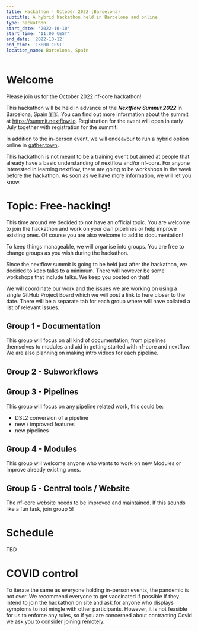 ```yaml
---
title: Hackathon - October 2022 (Barcelona)
subtitle: A hybrid hackathon held in Barcelona and online
type: hackathon
start_date: '2022-10-10'
start_time: '11:00 CEST'
end_date: '2022-10-12'
end_time: '13:00 CEST'
location_name: Barcelona, Spain
---
```


# Welcome

Please join us for the October 2022 nf-core hackathon!

This hackathon will be held in advance of the _**Nextflow Summit 2022**_ in Barcelona, Spain 🇪🇸. You can find out more information about the summit at <https://summit.nextflow.io>. Registration for the event will open in early July together with registration for the summit.

In addition to the in-person event, we will endeavour to run a hybrid option online in [gather.town](https://gather.town/).

This hackathon is not meant to be a training event but aimed at people that already have a basic understanding of nextflow and/or nf-core. For anyone interested in learning nextflow, there are going to be workshops in the week before the hackathon. As soon as we have more information, we will let you know.

<!--

# Registration

Registration will open soon. Please check back here and keep an eye out on twitter and Slack,
but in the mean time - book the dates in your calendar!

-->

# Topic: Free-hacking!

This time around we decided to not have an official topic. You are welcome to join the hackathon and work on your own pipelines or help improve existing ones. Of course you are also welcome to add to documentation!

To keep things manageable, we will organise into groups.
You are free to change groups as you wish during the hackathon.

Since the nextflow summit is going to be held just after the hackathon, we decided to keep talks to a minimum. There will however be some workshops that include talks. We keep you posted on that!

We will coordinate our work and the issues we are working on using a single GitHub Project Board which we will post a link to here closer to the date. There will be a separate tab for each group where will have collated a list of relevant issues.

## Group 1 - Documentation

This group will focus on all kind of documentation, from pipelines themselves to modules and aid in getting started with nf-core and nextflow. We are also planning on making intro videos for each pipeline.

## Group 2 - Subworkflows

## Group 3 - Pipelines

This group will focus on any pipeline related work, this could be:

- DSL2 conversion of a pipeline
- new / improved features
- new pipelines

## Group 4 - Modules

This group will welcome anyone who wants to work on new Modules or improve already existing ones.

## Group 5 - Central tools / Website

The nf-core website needs to be improved and maintained. If this sounds like a fun task, join group 5!

# Schedule

TBD

# COVID control

To iterate the same as everyone holding in-person events, the pandemic is not over. We recommend everyone to get vaccinated if possible if they intend to join the hackathon on site and ask for anyone who displays symptoms to not mingle with other participants. However, it is not feasible for us to enforce any rules, so if you are concerned about contracting Covid we ask you to consider joining remotely.
